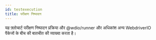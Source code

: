```yaml
---
id: testexecution
title: परीक्षण निष्पादन
---
```


यह फ़्लोचार्ट परीक्षण निष्पादन प्रक्रिया और @wdio/runner और अधिकांश अन्य WebdriverIO पैकेजों के बीच की बातचीत की व्याख्या करता है।
